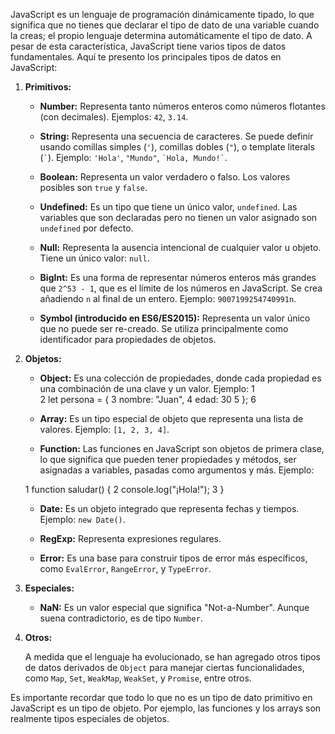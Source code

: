 JavaScript es un lenguaje de programación dinámicamente tipado, lo que significa que no tienes que declarar el tipo de dato de una variable cuando la creas; el propio lenguaje determina automáticamente el tipo de dato. A pesar de esta característica, JavaScript tiene varios tipos de datos fundamentales. Aquí te presento los principales tipos de datos en JavaScript:

1. **Primitivos:**
   
   - **Number:** Representa tanto números enteros como números flotantes (con decimales). Ejemplos: `42`, `3.14`.

   - **String:** Representa una secuencia de caracteres. Se puede definir usando comillas simples (`'`), comillas dobles (`"`), o template literals (`` ` ``). Ejemplo: `'Hola'`, `"Mundo"`, `` `Hola, Mundo!` ``.

   - **Boolean:** Representa un valor verdadero o falso. Los valores posibles son `true` y `false`.

   - **Undefined:** Es un tipo que tiene un único valor, `undefined`. Las variables que son declaradas pero no tienen un valor asignado son `undefined` por defecto.

   - **Null:** Representa la ausencia intencional de cualquier valor u objeto. Tiene un único valor: `null`.

   - **BigInt:** Es una forma de representar números enteros más grandes que `2^53 - 1`, que es el límite de los números en JavaScript. Se crea añadiendo `n` al final de un entero. Ejemplo: `9007199254740991n`.

   - **Symbol (introducido en ES6/ES2015):** Representa un valor único que no puede ser re-creado. Se utiliza principalmente como identificador para propiedades de objetos.

2. **Objetos:**

   - **Object:** Es una colección de propiedades, donde cada propiedad es una combinación de una clave y un valor. Ejemplo: 
    1 	     
    2 	     let persona = {
    3 	         nombre: "Juan",
    4 	         edad: 30
    5 	     };
    6 	     

   - **Array:** Es un tipo especial de objeto que representa una lista de valores. Ejemplo: `[1, 2, 3, 4]`.

   - **Function:** Las funciones en JavaScript son objetos de primera clase, lo que significa que pueden tener propiedades y métodos, ser asignadas a variables, pasadas como argumentos y más. Ejemplo:

    1 	     function saludar() {
    2 	         console.log("¡Hola!");
    3 	     }


   - **Date:** Es un objeto integrado que representa fechas y tiempos. Ejemplo: `new Date()`.
   
   - **RegExp:** Representa expresiones regulares.

   - **Error:** Es una base para construir tipos de error más específicos, como `EvalError`, `RangeError`, y `TypeError`.

3. **Especiales:**
   
   - **NaN:** Es un valor especial que significa "Not-a-Number". Aunque suena contradictorio, es de tipo `Number`.

4. **Otros:**

   A medida que el lenguaje ha evolucionado, se han agregado otros tipos de datos derivados de `Object` para manejar ciertas funcionalidades, como `Map`, `Set`, `WeakMap`, `WeakSet`, y `Promise`, entre otros.

Es importante recordar que todo lo que no es un tipo de dato primitivo en JavaScript es un tipo de objeto. Por ejemplo, las funciones y los arrays son realmente tipos especiales de objetos.
